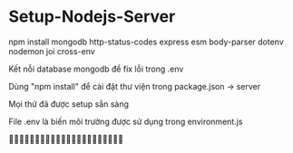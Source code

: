 # Setup-Nodejs-Server

npm install mongodb http-status-codes express esm body-parser dotenv nodemon joi cross-env

Kết nỗi database mongodb để fix lỗi trong .env

Dùng "npm install" để cài đặt thư viện trong package.json -> server

Mọi thứ đã được setup sẳn sàng

File .env là biến môi trường được sử dụng trong environment.js

🔘🔘🔘🔘🔘🔘🔘🔘🔘🔘🔘🔘🔘🔘🔘🔘🔘🔘🔘🔘🔘🔘

